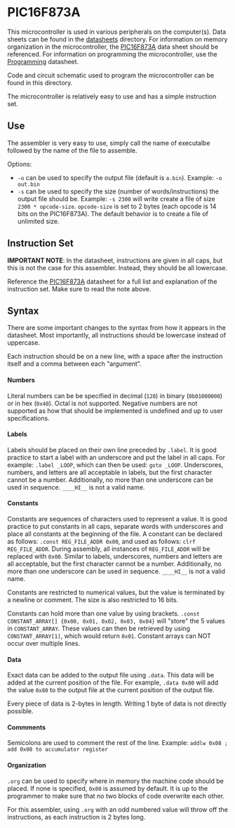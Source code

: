 # PIC16F873A

This microcontroller is used in various peripherals on the computer(s). Data
sheets can be found in the [datasheets](/docs/datasheets/) directory. For
information on memory organization in the microcontroller, the
[PIC16F873A](/docs/datasheets/PIC16F873A.pdf) data sheet should be referenced.
For information on programming the microcontroller, use the
[Programming](/docs/datasheets/PIC16F873A-Flash-Memory-Programming.pdf)
datasheet.

Code and circuit schematic used to program the microcontroller can be found in
this directory.

The microcontroller is relatively easy to use and has a simple instruction set.


## Use 
The assembler is very easy to use, simply call the name of executalbe followed
by the name of the file to assemble.

Options:
- `-o` can be used to specify the output file (default is `a.bin`). 
  Example: `-o out.bin`
- `-s` can be used to specify the size (number of words/instructions) the output
  file should be. Example: `-s 2300` will write create a file of size 
  `2300 * opcode-size`. `opcode-size` is set to 2 bytes (each opcode is 14 bits
  on the PIC16F873A). The default behavior is to create a file of unlimited 
  size.


## Instruction Set 
**IMPORTANT NOTE**: In the datasheet, instructions are given in all caps, but 
this is not the case for this assembler. Instead, they should be all lowercase.

Reference the [PIC16F873A](/docs/datasheets/PIC16F873A.pdf) datasheet for a full
list and explanation of the instruction set. Make sure to read the note above.


## Syntax
There are some important changes to the syntax from how it appears in the
datasheet. Most importantly, all instructions should be lowercase instead of
uppercase.

Each instruction should be on a new line, with a space after the instruction
itself and a comma between each "argument".

#### Numbers
Literal numbers can be be specified in decimal (`128`) in binary (`0b01000000`)
or in hex (`0x40`). Octal is not supported. Negative numbers are not supported
as how that should be implemented is undefined and up to user specifications.

#### Labels
Labels should be placed on their own line preceded by `.label`. It is good
practice to start a label with an underscore and put the label in all caps. For
example: `.label _LOOP`, which can then be used: `goto _LOOP`. Underscores, 
numbers, and letters are all acceptable in labels, but the first character 
cannot be a number. Additionally, no more than one underscore can be used in 
sequence. `____HI__` is not a valid name.

#### Constants
Constants are sequences of characters used to represent a value. It is good
practice to put constants in all caps, separate words with underscores and place
all constants at the beginning of the file. A constant can be declared as
follows: `.const REG_FILE_ADDR 0x00`, and used as follows: `clrf REG_FILE_ADDR`.
During assembly, all instances of `REG_FILE_ADDR` will be replaced with `0x00`.
Similar to labels, underscores, numbers and letters are all acceptable, but the
first character cannot be a number. Additionally, no more than one underscore
can be used in sequence. `____HI__` is not a valid name.

Constants are restricted to numerical values, but the value is terminated by a
newline or comment. The size is also restricted to 16 bits.

Constants can hold more than one value by using brackets. `.const 
CONSTANT_ARRAY[] {0x00, 0x01, 0x02, 0x03, 0x04}` will "store" the 5 values in 
`CONSTANT_ARRAY`. These values can then be retrieved by using 
`CONSTANT_ARRAY[1]`, which would return `0x01`. Constant arrays can NOT occur 
over  multiple lines.

#### Data
Exact data can be added to the output file using `.data`. This data will be
added at the current position of the file. For example, `.data 0x80` will add
the value `0x80` to the output file at the current position of the output file.

Every piece of data is 2-bytes in length. Writing 1 byte of data is not directly
possible.

#### Commments
Semicolons are used to comment the rest of the line. Example: `addlw 0x08 ; add
0x08 to accumulator register`

#### Organization
`.org` can be used to specify where in memory the machine code should be placed.
If none is specified, `0x00` is assumed by default. It is up to the programmer
to make sure that no two blocks of code overwrite each other.

For this assembler, using `.org` with an odd numbered value will throw off the
instructions, as each instruction is 2 bytes long.
